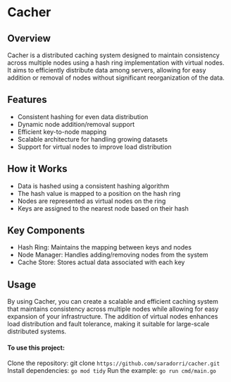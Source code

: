 # Cacher
## Overview
Cacher is a distributed caching system designed to maintain consistency across multiple nodes using a hash ring implementation with virtual nodes. It aims to efficiently distribute data among servers, allowing for easy addition or removal of nodes without significant reorganization of the data.

## Features
- Consistent hashing for even data distribution
- Dynamic node addition/removal support
- Efficient key-to-node mapping
- Scalable architecture for handling growing datasets
- Support for virtual nodes to improve load distribution
## How it Works
- Data is hashed using a consistent hashing algorithm
- The hash value is mapped to a position on the hash ring
- Nodes are represented as virtual nodes on the ring
- Keys are assigned to the nearest node based on their hash
## Key Components
- Hash Ring: Maintains the mapping between keys and nodes
- Node Manager: Handles adding/removing nodes from the system
- Cache Store: Stores actual data associated with each key
## Usage
By using Cacher, you can create a scalable and efficient caching system that maintains consistency across multiple nodes while allowing for easy expansion of your infrastructure. The addition of virtual nodes enhances load distribution and fault tolerance, making it suitable for large-scale distributed systems.

#### To use this project:

Clone the repository: git clone `https://github.com/saradorri/cacher.git`
Install dependencies: `go mod tidy`
Run the example: `go run cmd/main.go`
